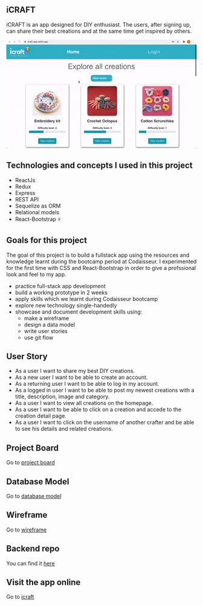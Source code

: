 ## iCRAFT

iCRAFT is an app designed for DIY enthusiast. The users, after signing up, can share their best creations and at the same time get inspired by others.

![Alt Text](https://github.com/Giampiero90-dev/icraft-frontend/blob/master/icraft%20gif.gif?raw=true)

## Technologies and concepts I used in this project

- ReactJs
- Redux
- Express
- REST API
- Sequelize as ORM
- Relational models
- React-Bootstrap :zap:

## Goals for this project

The goal of this project is to build a fullstack app using the resources and knowledge learnt during the bootcamp period at Codaisseur.
I experimented for the first time with CSS and React-Bootstrap in order to give a profssional look and feel to my app.

- practice full-stack app development
- build a working prototype in 2 weeks
- apply skills which we learnt during Codaisseur bootcamp
- explore new technology single-handedly
- showcase and document development skills using:
  - make a wireframe
  - design a data model
  - write user stories
  - use git flow

## User Story

- As a user I want to share my best DIY creations.
- As a new user I want to be able to create an account.
- As a returning user I want to be able to log in my account.
- As a logged in user I want to be able to post my newest creations with a title, description, image and category.
- As a user I want to view all creations on the homepage.
- As a user I want to be able to click on a creation and accede to the creation detail page.
- As a user I want to click on the username of another crafter and be able to see his details and related creations.

## Project Board

Go to [project board](https://github.com/users/Giampiero90-dev/projects/1)

## Database Model

Go to [database model](https://dbdiagram.io/d/606c1302ecb54e10c33eda3b)

## Wireframe

Go to [wireframe](https://wireframepro.mockflow.com/editor.jsp?editor=off&perm=Owner&projectid=M92016b2f56d8437d51a759674e899f6a1617696917475&publicid=0269a3a3451b440c93c36cc79035a9d3#/page/6962fd82a9e648aba00fa3278c7f35af)

## Backend repo

You can find it [here](https://github.com/Giampiero90-dev/icraft-server-backend)

## Visit the app online

Go to [icraft](https://icraft-app.netlify.app/)

